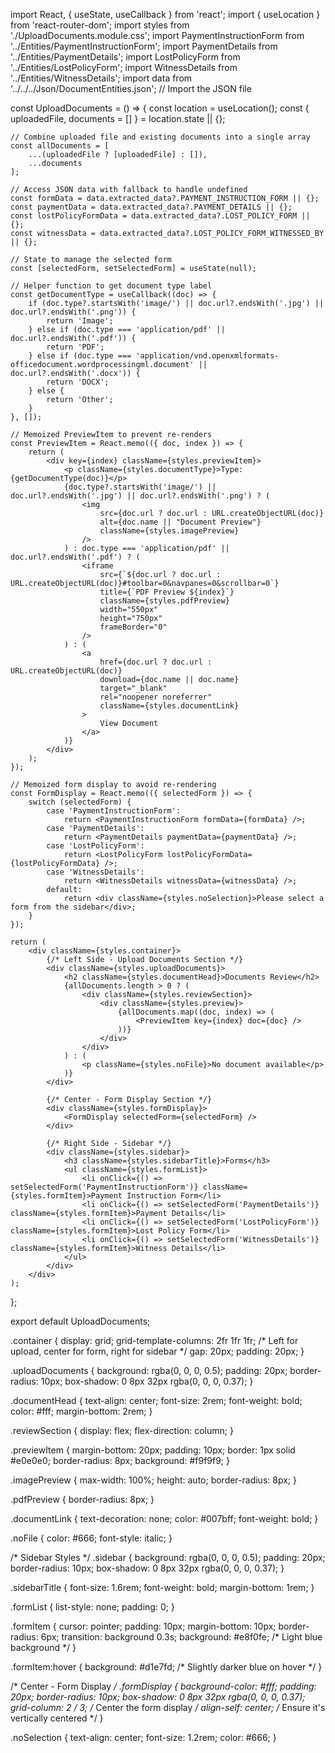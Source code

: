 import React, { useState, useCallback } from 'react';
import { useLocation } from 'react-router-dom';
import styles from './UploadDocuments.module.css';
import PaymentInstructionForm from '../Entities/PaymentInstructionForm';
import PaymentDetails from '../Entities/PaymentDetails';
import LostPolicyForm from '../Entities/LostPolicyForm';
import WitnessDetails from '../Entities/WitnessDetails';
import data from '../../../Json/DocumentEntities.json'; // Import the JSON file

const UploadDocuments = () => {
    const location = useLocation();
    const { uploadedFile, documents = [] } = location.state || {};

    // Combine uploaded file and existing documents into a single array
    const allDocuments = [
        ...(uploadedFile ? [uploadedFile] : []),
        ...documents
    ];

    // Access JSON data with fallback to handle undefined
    const formData = data.extracted_data?.PAYMENT_INSTRUCTION_FORM || {};
    const paymentData = data.extracted_data?.PAYMENT_DETAILS || {};
    const lostPolicyFormData = data.extracted_data?.LOST_POLICY_FORM || {};
    const witnessData = data.extracted_data?.LOST_POLICY_FORM_WITNESSED_BY || {};

    // State to manage the selected form
    const [selectedForm, setSelectedForm] = useState(null);

    // Helper function to get document type label
    const getDocumentType = useCallback((doc) => {
        if (doc.type?.startsWith('image/') || doc.url?.endsWith('.jpg') || doc.url?.endsWith('.png')) {
            return 'Image';
        } else if (doc.type === 'application/pdf' || doc.url?.endsWith('.pdf')) {
            return 'PDF';
        } else if (doc.type === 'application/vnd.openxmlformats-officedocument.wordprocessingml.document' || doc.url?.endsWith('.docx')) {
            return 'DOCX';
        } else {
            return 'Other';
        }
    }, []);

    // Memoized PreviewItem to prevent re-renders
    const PreviewItem = React.memo(({ doc, index }) => {
        return (
            <div key={index} className={styles.previewItem}>
                <p className={styles.documentType}>Type: {getDocumentType(doc)}</p>
                {doc.type?.startsWith('image/') || doc.url?.endsWith('.jpg') || doc.url?.endsWith('.png') ? (
                    <img
                        src={doc.url ? doc.url : URL.createObjectURL(doc)}
                        alt={doc.name || "Document Preview"}
                        className={styles.imagePreview}
                    />
                ) : doc.type === 'application/pdf' || doc.url?.endsWith('.pdf') ? (
                    <iframe
                        src={`${doc.url ? doc.url : URL.createObjectURL(doc)}#toolbar=0&navpanes=0&scrollbar=0`}
                        title={`PDF Preview ${index}`}
                        className={styles.pdfPreview}
                        width="550px"
                        height="750px"
                        frameBorder="0"
                    />
                ) : (
                    <a
                        href={doc.url ? doc.url : URL.createObjectURL(doc)}
                        download={doc.name || doc.name}
                        target="_blank"
                        rel="noopener noreferrer"
                        className={styles.documentLink}
                    >
                        View Document
                    </a>
                )}
            </div>
        );
    });

    // Memoized form display to avoid re-rendering
    const FormDisplay = React.memo(({ selectedForm }) => {
        switch (selectedForm) {
            case 'PaymentInstructionForm':
                return <PaymentInstructionForm formData={formData} />;
            case 'PaymentDetails':
                return <PaymentDetails paymentData={paymentData} />;
            case 'LostPolicyForm':
                return <LostPolicyForm lostPolicyFormData={lostPolicyFormData} />;
            case 'WitnessDetails':
                return <WitnessDetails witnessData={witnessData} />;
            default:
                return <div className={styles.noSelection}>Please select a form from the sidebar</div>;
        }
    });

    return (
        <div className={styles.container}>
            {/* Left Side - Upload Documents Section */}
            <div className={styles.uploadDocuments}>
                <h2 className={styles.documentHead}>Documents Review</h2>
                {allDocuments.length > 0 ? (
                    <div className={styles.reviewSection}>
                        <div className={styles.preview}>
                            {allDocuments.map((doc, index) => (
                                <PreviewItem key={index} doc={doc} />
                            ))}
                        </div>
                    </div>
                ) : (
                    <p className={styles.noFile}>No document available</p>
                )}
            </div>

            {/* Center - Form Display Section */}
            <div className={styles.formDisplay}>
                <FormDisplay selectedForm={selectedForm} />
            </div>

            {/* Right Side - Sidebar */}
            <div className={styles.sidebar}>
                <h3 className={styles.sidebarTitle}>Forms</h3>
                <ul className={styles.formList}>
                    <li onClick={() => setSelectedForm('PaymentInstructionForm')} className={styles.formItem}>Payment Instruction Form</li>
                    <li onClick={() => setSelectedForm('PaymentDetails')} className={styles.formItem}>Payment Details</li>
                    <li onClick={() => setSelectedForm('LostPolicyForm')} className={styles.formItem}>Lost Policy Form</li>
                    <li onClick={() => setSelectedForm('WitnessDetails')} className={styles.formItem}>Witness Details</li>
                </ul>
            </div>
        </div>
    );
};

export default UploadDocuments;


.container {
    display: grid;
    grid-template-columns: 2fr 1fr 1fr; /* Left for upload, center for form, right for sidebar */
    gap: 20px;
    padding: 20px;
}

.uploadDocuments {
    background: rgba(0, 0, 0, 0.5);
    padding: 20px;
    border-radius: 10px;
    box-shadow: 0 8px 32px rgba(0, 0, 0, 0.37);
}

.documentHead {
    text-align: center;
    font-size: 2rem;
    font-weight: bold;
    color: #fff;
    margin-bottom: 2rem;
}

.reviewSection {
    display: flex;
    flex-direction: column;
}

.previewItem {
    margin-bottom: 20px;
    padding: 10px;
    border: 1px solid #e0e0e0;
    border-radius: 8px;
    background: #f9f9f9;
}

.imagePreview {
    max-width: 100%;
    height: auto;
    border-radius: 8px;
}

.pdfPreview {
    border-radius: 8px;
}

.documentLink {
    text-decoration: none;
    color: #007bff;
    font-weight: bold;
}

.noFile {
    color: #666;
    font-style: italic;
}

/* Sidebar Styles */
.sidebar {
    background: rgba(0, 0, 0, 0.5);
    padding: 20px;
    border-radius: 10px;
    box-shadow: 0 8px 32px rgba(0, 0, 0, 0.37);
}

.sidebarTitle {
    font-size: 1.6rem;
    font-weight: bold;
    margin-bottom: 1rem;
}

.formList {
    list-style: none;
    padding: 0;
}

.formItem {
    cursor: pointer;
    padding: 10px;
    margin-bottom: 10px;
    border-radius: 6px;
    transition: background 0.3s;
    background: #e8f0fe; /* Light blue background */
}

.formItem:hover {
    background: #d1e7fd; /* Slightly darker blue on hover */
}

/* Center - Form Display */
.formDisplay {
    background-color: #fff;
    padding: 20px;
    border-radius: 10px;
    box-shadow: 0 8px 32px rgba(0, 0, 0, 0.37);
    grid-column: 2 / 3; /* Center the form display */
    align-self: center; /* Ensure it's vertically centered */
}

.noSelection {
    text-align: center;
    font-size: 1.2rem;
    color: #666;
}

